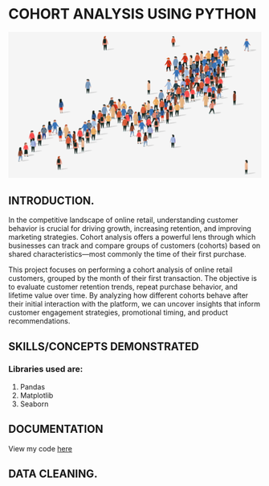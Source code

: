 # COHORT ANALYSIS USING PYTHON
![Intro_image](https://github.com/Temperance-Godwin/COHORT-ANALYSIS/blob/main/Intro.png)

## INTRODUCTION.
In the competitive landscape of online retail, understanding customer behavior is crucial for driving growth, increasing retention, and improving marketing strategies. Cohort analysis offers a powerful lens through which businesses can track and compare groups of customers (cohorts) based on shared characteristics—most commonly the time of their first purchase.

This project focuses on performing a cohort analysis of online retail customers, grouped by the month of their first transaction. The objective is to evaluate customer retention trends, repeat purchase behavior, and lifetime value over time. By analyzing how different cohorts behave after their initial interaction with the platform, we can uncover insights that inform customer engagement strategies, promotional timing, and product recommendations.

## SKILLS/CONCEPTS DEMONSTRATED
### Libraries used are:
1. Pandas
2. Matplotlib
3. Seaborn


## DOCUMENTATION
View my code [here](h[ttps://onyxdata.co.uk/dataset_challenge/june-2022/](https://github.com/Temperance-Godwin/COHORT-ANALYSIS/blob/main/Cohort%20Analysis.ipynb))

## DATA CLEANING.

